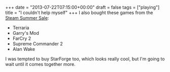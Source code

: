 +++
date = "2013-07-22T07:15:00+00:00"
draft = false
tags = ["playing"]
title = "I couldn't help myself"
+++
I also bought these games from the [Steam Summer Sale](http://steampowered.com):

* Terraria
* Garry's Mod
* FarCry 2
* Supreme Commander 2
* Alan Wake

I was tempted to buy StarForge too, which looks really cool, but I'm going to wait until it comes together more.
